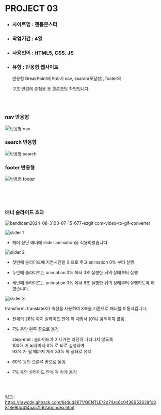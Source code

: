 # PROJECT 03


+ ### 사이트명 : 젠틀몬스터
+ ### 작업기간 : 4일
+ ### 사용언어 : HTML5, CSS. JS
+ ### 유형 : 반응형 웹사이트


  반응형 BreakPoint에 따라서 nav, search(모달창), footer의

  구조 변경에 중점을 둔 클론코딩 작업입니다.

  <br/>
  <br/>


### nav 반응형
![반응형 nav](https://github.com/user-attachments/assets/58eeb3ed-a00e-42f0-9a67-c8c52b87c1c0)


### search 반응형
![반응형 search](https://github.com/user-attachments/assets/bfa5aec3-cb78-4c1d-8f71-c264dfb717ba)


### footer 반응형
![반응형 footer](https://github.com/user-attachments/assets/876df482-f41b-4a19-ae34-d8f1c354faed)


<br/>
<br/>
<br/>


### 배너 슬라이드 효과
![bandicam2024-08-3103-07-15-677-ezgif com-video-to-gif-converter](https://github.com/user-attachments/assets/c9d902df-9fa8-4ffe-bb3d-93a2ac2427b6)



![slider 1](https://github.com/user-attachments/assets/a2d9cada-4ebf-47ad-a5e0-e54fcbece4ec)

* 헤더 상단 배너에 slider animation을 적용하였습니다.


![slider 2](https://github.com/user-attachments/assets/471de185-cb46-4df5-ba84-5f0e4c916f65)


* 첫번째 슬라이드에 지연시간을 0 으로 주고 animation 0% 부터 실행

* 두번째 슬라이드는 animation 0% 에서 3초 실행한 뒤의 상태부터 실행

* 세번째 슬라이드는 animation 0% 에서 6초 실행한 뒤의 상태부터 실행하도록 하였습니다.

![slider 3](https://github.com/user-attachments/assets/64d2874c-3874-492f-bd19-aeacced3627a)

transform: translateX() 속성을 사용하여 X축을 기준으로 배너를 이동시킵니다.<br/>
* 전체의 26% 까지 슬라이드 안에 꽉 채워서 (0%) 움직이지 않음

* 7% 동안 왼쪽 끝으로 옮김

  step-end : 슬라이드가 지나가는 과정이 나타나지 않도록<br/>
  100% 가 되자마자 0% 로 바로 실행하며<br>
  93% 가 될 때까지 계속 33% 의 상태로 유지

* 60% 동안 오른쪽 끝으로 옮김

* 7% 동안 슬라이드 안에 꽉 차게 옮김

<br/>
<br/>

링크 : https://rawcdn.githack.com/tjsdud2671/GENTLE/2d74ac6c0438952638fc8818e90d414aa57592ab/index.html

  

